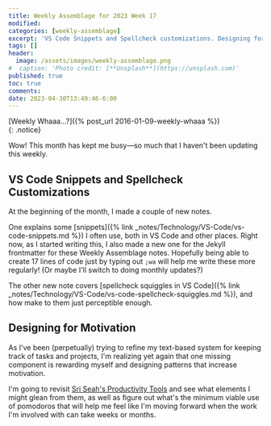 ```yaml
---
title: Weekly Assemblage for 2023 Week 17
modified:
categories: [weekly-assemblage]
excerpt: 'VS Code Snippets and Spellcheck customizations. Designing for motivation.'
tags: []
header:
  image: /assets/images/weekly-assemblage.png
#  caption: 'Photo credit: [**Unsplash**](https://unsplash.com)'
published: true
toc: true
comments:
date: 2023-04-30T13:49:46-6:00
---
```

  
[Weekly Whaaa…?]({% post_url 2016-01-09-weekly-whaaa %})  
{: .notice}  

Wow! This month has kept me busy—so much that I haven't been updating this weekly.  

## VS Code Snippets and Spellcheck Customizations  

At the beginning of the month, I made a couple of new notes.  

One explains some [snippets]({% link _notes/Technology/VS-Code/vs-code-snippets.md %}) I often use, both in VS Code and other places. Right now, as I started writing this, I also made a new one for the Jekyll frontmatter for these Weekly Assemblage notes. Hopefully being able to create 17 lines of code just by typing out `;wa` will help me write these more regularly! (Or maybe I'll switch to doing monthly updates?)  

The other new note covers [spellcheck squiggles in VS Code]({% link _notes/Technology/VS-Code/vs-code-spellcheck-squiggles.md %}), and how make to them just perceptible enough.  

## Designing for Motivation  

As I've been (perpetually) trying to refine my text-based system for keeping track of tasks and projects, I'm realizing yet again that one missing component is rewarding myself and designing patterns that increase motivation.  

I'm going to revisit [Sri Seah's Productivity Tools](https://davidseah.com/productivity-tools/) and see what elements I might glean from them, as well as figure out what's the minimum viable use of pomodoros that will help me feel like I'm moving forward when the work I'm involved with can take weeks or months.  